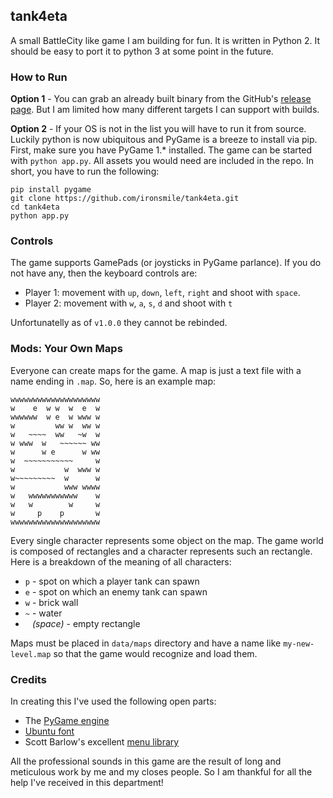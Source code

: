 ## tank4eta

A small BattleCity like game I am building for fun. It is written in Python 2. It should be easy to port it to python 3 at some point in the future.

### How to Run

**Option 1** - You can grab an already built binary from the GitHub's [release page](https://github.com/ironsmile/tank4eta/releases). But I am limited how many different targets I can support with builds.

**Option 2** - If your OS is not in the list you will have to run it from source. Luckily python is now ubiquitous and PyGame is a breeze to install via pip. First, make sure you have PyGame 1.* installed. The game can be started with `python app.py`. All assets you would need are included in the repo. In short, you have to run the following:

```
pip install pygame
git clone https://github.com/ironsmile/tank4eta.git
cd tank4eta
python app.py
```

### Controls

The game supports GamePads (or joysticks in PyGame parlance). If you do not have any, then the keyboard controls are:

* Player 1: movement with `up`, `down`, `left`, `right` and shoot with `space`.
* Player 2: movement with `w`, `a`, `s`, `d` and shoot with `t`

Unfortunatelly as of `v1.0.0` they cannot be rebinded.

### Mods: Your Own Maps

Everyone can create maps for the game. A map is just a text file with a name ending in `.map`. So, here is an example map:

```
wwwwwwwwwwwwwwwwwwww
w    e  w w  w  e  w
wwwwww  w e  w www w
w         ww w  ww w
w   ~~~~  ww   ~w  w
w www  w   ~~~~~~ ww
w      w e      w ww
w  ~~~~~~~~~~~     w
w           w  www w
w~~~~~~~~~  w      w
w           www wwww
w   wwwwwwwwwww    w
w   w        w     w
w     p    p       w
wwwwwwwwwwwwwwwwwwww
```

Every single character represents some object on the map. The game world is composed of rectangles and a character represents such an rectangle. Here is a breakdown of the meaning of all characters:

* `p` - spot on which a player tank can spawn
* `e` - spot on which an enemy tank can spawn
* `w` - brick wall
* `~` - water
* ` ` _(space)_ - empty rectangle

Maps must be placed in `data/maps` directory and have a name like `my-new-level.map` so that the game would recognize and load them.

### Credits

In creating this I've used the following open parts:

* The [PyGame engine](http://www.pygame.org/)
* [Ubuntu font](https://design.ubuntu.com/font/)
* Scott Barlow's excellent [menu library](https://code.google.com/archive/p/python-pygame-menu-class/)

All the professional sounds in this game are the result of long and meticulous work by me and my closes people. So I am thankful for all the help I've received in this department!
